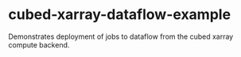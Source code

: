 # cubed-xarray-dataflow-example
Demonstrates deployment of jobs to dataflow from the cubed xarray compute backend.
